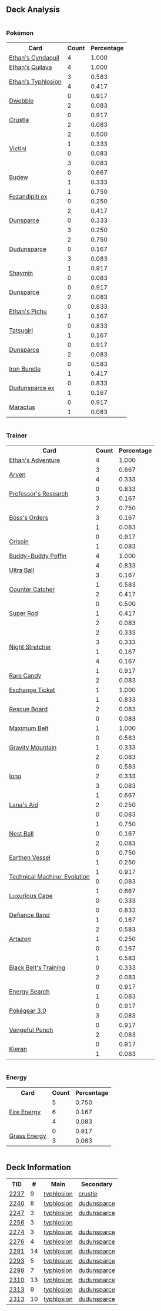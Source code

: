 
## Deck Analysis

<div style="display: flex; flex-wrap: wrap;">
<div style="flex: 1; margin-right: 10px;">
<h3>Pokémon</h3><table><tr><th>Card</th><th>Count</th><th>Percentage</th></tr><tr><td rowspan='1'><a href='https://limitlesstcg.com/cards/jp/SV9a/15?translate=en'>Ethan's Cyndaquil</a></td><td>4</td><td>1.000</td></tr><tr><td rowspan='1'><a href='https://limitlesstcg.com/cards/jp/SV9a/16?translate=en'>Ethan's Quilava</a></td><td>4</td><td>1.000</td></tr><tr><td rowspan='2'><a href='https://limitlesstcg.com/cards/jp/SV9a/17?translate=en'>Ethan's Typhlosion</a></td><td>3</td><td>0.583</td></tr><tr><td>4</td><td>0.417</td></tr><tr><td rowspan='2'><a href='https://limitlesstcg.com/cards/jp/SV9a/7?translate=en'>Dwebble</a></td><td>0</td><td>0.917</td></tr><tr><td>2</td><td>0.083</td></tr><tr><td rowspan='2'><a href='https://limitlesstcg.com/cards/jp/SV9a/8?translate=en'>Crustle</a></td><td>0</td><td>0.917</td></tr><tr><td>2</td><td>0.083</td></tr><tr><td rowspan='4'><a href='https://limitlesstcg.com/cards/SSP/21'>Victini</a></td><td>2</td><td>0.500</td></tr><tr><td>1</td><td>0.333</td></tr><tr><td>0</td><td>0.083</td></tr><tr><td>3</td><td>0.083</td></tr><tr><td rowspan='2'><a href='https://limitlesstcg.com/cards/PRE/4'>Budew</a></td><td>0</td><td>0.667</td></tr><tr><td>1</td><td>0.333</td></tr><tr><td rowspan='2'><a href='https://limitlesstcg.com/cards/SFA/38'>Fezandipiti ex</a></td><td>1</td><td>0.750</td></tr><tr><td>0</td><td>0.250</td></tr><tr><td rowspan='3'><a href='https://limitlesstcg.com/cards/PAL/156'>Dunsparce</a></td><td>2</td><td>0.417</td></tr><tr><td>0</td><td>0.333</td></tr><tr><td>3</td><td>0.250</td></tr><tr><td rowspan='3'><a href='https://limitlesstcg.com/cards/TEF/129'>Dudunsparce</a></td><td>2</td><td>0.750</td></tr><tr><td>0</td><td>0.167</td></tr><tr><td>3</td><td>0.083</td></tr><tr><td rowspan='2'><a href='https://limitlesstcg.com/cards/jp/SV9a/6?translate=en'>Shaymin</a></td><td>1</td><td>0.917</td></tr><tr><td>0</td><td>0.083</td></tr><tr><td rowspan='2'><a href='https://limitlesstcg.com/cards/jp/SV9/78?translate=en'>Dunsparce</a></td><td>0</td><td>0.917</td></tr><tr><td>2</td><td>0.083</td></tr><tr><td rowspan='2'><a href='https://limitlesstcg.com/cards/jp/SV9a/36?translate=en'>Ethan's Pichu</a></td><td>0</td><td>0.833</td></tr><tr><td>1</td><td>0.167</td></tr><tr><td rowspan='2'><a href='https://limitlesstcg.com/cards/TWM/131'>Tatsugiri</a></td><td>0</td><td>0.833</td></tr><tr><td>1</td><td>0.167</td></tr><tr><td rowspan='2'><a href='https://limitlesstcg.com/cards/TEF/128'>Dunsparce</a></td><td>0</td><td>0.917</td></tr><tr><td>2</td><td>0.083</td></tr><tr><td rowspan='2'><a href='https://limitlesstcg.com/cards/PAR/56'>Iron Bundle</a></td><td>0</td><td>0.583</td></tr><tr><td>1</td><td>0.417</td></tr><tr><td rowspan='2'><a href='https://limitlesstcg.com/cards/jp/SV9/79?translate=en'>Dudunsparce ex</a></td><td>0</td><td>0.833</td></tr><tr><td>1</td><td>0.167</td></tr><tr><td rowspan='2'><a href='https://limitlesstcg.com/cards/jp/SV9/6?translate=en'>Maractus</a></td><td>0</td><td>0.917</td></tr><tr><td>1</td><td>0.083</td></tr></table>
</div><div style='flex: 1; margin-right: 10px;'><h3>Trainer</h3><table><tr><th>Card</th><th>Count</th><th>Percentage</th></tr><tr><td rowspan='1'><a href='https://limitlesstcg.com/cards/jp/SV9a/63?translate=en'>Ethan's Adventure</a></td><td>4</td><td>1.000</td></tr><tr><td rowspan='2'><a href='https://limitlesstcg.com/cards/OBF/186'>Arven</a></td><td>3</td><td>0.667</td></tr><tr><td>4</td><td>0.333</td></tr><tr><td rowspan='2'><a href='https://limitlesstcg.com/cards/SVI/189'>Professor's Research</a></td><td>0</td><td>0.833</td></tr><tr><td>3</td><td>0.167</td></tr><tr><td rowspan='3'><a href='https://limitlesstcg.com/cards/PAL/172'>Boss's Orders</a></td><td>2</td><td>0.750</td></tr><tr><td>3</td><td>0.167</td></tr><tr><td>1</td><td>0.083</td></tr><tr><td rowspan='2'><a href='https://limitlesstcg.com/cards/SCR/133'>Crispin</a></td><td>0</td><td>0.917</td></tr><tr><td>1</td><td>0.083</td></tr><tr><td rowspan='1'><a href='https://limitlesstcg.com/cards/TEF/144'>Buddy-Buddy Poffin</a></td><td>4</td><td>1.000</td></tr><tr><td rowspan='2'><a href='https://limitlesstcg.com/cards/SVI/196'>Ultra Ball</a></td><td>4</td><td>0.833</td></tr><tr><td>3</td><td>0.167</td></tr><tr><td rowspan='2'><a href='https://limitlesstcg.com/cards/PAR/160'>Counter Catcher</a></td><td>1</td><td>0.583</td></tr><tr><td>2</td><td>0.417</td></tr><tr><td rowspan='3'><a href='https://limitlesstcg.com/cards/PAL/188'>Super Rod</a></td><td>0</td><td>0.500</td></tr><tr><td>1</td><td>0.417</td></tr><tr><td>2</td><td>0.083</td></tr><tr><td rowspan='4'><a href='https://limitlesstcg.com/cards/SFA/61'>Night Stretcher</a></td><td>2</td><td>0.333</td></tr><tr><td>3</td><td>0.333</td></tr><tr><td>1</td><td>0.167</td></tr><tr><td>4</td><td>0.167</td></tr><tr><td rowspan='2'><a href='https://limitlesstcg.com/cards/SVI/191'>Rare Candy</a></td><td>1</td><td>0.917</td></tr><tr><td>2</td><td>0.083</td></tr><tr><td rowspan='1'><a href='https://limitlesstcg.com/cards/jp/SV9/90?translate=en'>Exchange Ticket</a></td><td>1</td><td>1.000</td></tr><tr><td rowspan='3'><a href='https://limitlesstcg.com/cards/TEF/159'>Rescue Board</a></td><td>1</td><td>0.833</td></tr><tr><td>2</td><td>0.083</td></tr><tr><td>0</td><td>0.083</td></tr><tr><td rowspan='1'><a href='https://limitlesstcg.com/cards/TEF/154'>Maximum Belt</a></td><td>1</td><td>1.000</td></tr><tr><td rowspan='3'><a href='https://limitlesstcg.com/cards/SSP/177'>Gravity Mountain</a></td><td>0</td><td>0.583</td></tr><tr><td>1</td><td>0.333</td></tr><tr><td>2</td><td>0.083</td></tr><tr><td rowspan='3'><a href='https://limitlesstcg.com/cards/PAL/185'>Iono</a></td><td>0</td><td>0.583</td></tr><tr><td>2</td><td>0.333</td></tr><tr><td>3</td><td>0.083</td></tr><tr><td rowspan='3'><a href='https://limitlesstcg.com/cards/TWM/155'>Lana's Aid</a></td><td>1</td><td>0.667</td></tr><tr><td>2</td><td>0.250</td></tr><tr><td>0</td><td>0.083</td></tr><tr><td rowspan='3'><a href='https://limitlesstcg.com/cards/SVI/181'>Nest Ball</a></td><td>1</td><td>0.750</td></tr><tr><td>0</td><td>0.167</td></tr><tr><td>2</td><td>0.083</td></tr><tr><td rowspan='2'><a href='https://limitlesstcg.com/cards/PAR/163'>Earthen Vessel</a></td><td>0</td><td>0.750</td></tr><tr><td>1</td><td>0.250</td></tr><tr><td rowspan='2'><a href='https://limitlesstcg.com/cards/PAR/178'>Technical Machine: Evolution</a></td><td>1</td><td>0.917</td></tr><tr><td>0</td><td>0.083</td></tr><tr><td rowspan='2'><a href='https://limitlesstcg.com/cards/PAR/166'>Luxurious Cape</a></td><td>1</td><td>0.667</td></tr><tr><td>0</td><td>0.333</td></tr><tr><td rowspan='2'><a href='https://limitlesstcg.com/cards/SVI/169'>Defiance Band</a></td><td>0</td><td>0.833</td></tr><tr><td>1</td><td>0.167</td></tr><tr><td rowspan='3'><a href='https://limitlesstcg.com/cards/PAL/171'>Artazon</a></td><td>2</td><td>0.583</td></tr><tr><td>1</td><td>0.250</td></tr><tr><td>0</td><td>0.167</td></tr><tr><td rowspan='3'><a href='https://limitlesstcg.com/cards/PRE/99'>Black Belt's Training</a></td><td>1</td><td>0.583</td></tr><tr><td>0</td><td>0.333</td></tr><tr><td>2</td><td>0.083</td></tr><tr><td rowspan='2'><a href='https://limitlesstcg.com/cards/SVI/172'>Energy Search</a></td><td>0</td><td>0.917</td></tr><tr><td>1</td><td>0.083</td></tr><tr><td rowspan='2'><a href='https://limitlesstcg.com/cards/SVI/186'>Pokégear 3.0</a></td><td>0</td><td>0.917</td></tr><tr><td>3</td><td>0.083</td></tr><tr><td rowspan='2'><a href='https://limitlesstcg.com/cards/OBF/197'>Vengeful Punch</a></td><td>0</td><td>0.917</td></tr><tr><td>2</td><td>0.083</td></tr><tr><td rowspan='2'><a href='https://limitlesstcg.com/cards/TWM/154'>Kieran</a></td><td>0</td><td>0.917</td></tr><tr><td>1</td><td>0.083</td></tr></table>
</div><div style='flex: 1; margin-right: 10px;'><h3>Energy</h3><table><tr><th>Card</th><th>Count</th><th>Percentage</th></tr><tr><td rowspan='3'><a href='https://limitlesstcg.com/cards/SVE/10'>Fire Energy</a></td><td>5</td><td>0.750</td></tr><tr><td>6</td><td>0.167</td></tr><tr><td>4</td><td>0.083</td></tr><tr><td rowspan='2'><a href='https://limitlesstcg.com/cards/SVE/9'>Grass Energy</a></td><td>0</td><td>0.917</td></tr><tr><td>3</td><td>0.083</td></tr></table>
</div></div>

## Deck Information

<table>
<tr><th>TID</th><th>#</th><th>Main</th><th>Secondary</th></tr>
<tr><td><a href='https://limitlesstcg.com/tournaments/jp/2237'>2237</a></td><td>9</td><td><a href='https://limitlesstcg.com/decks/list/jp/33531'>typhlosion</a></td><td><a href='https://limitlesstcg.com/decks/list/jp/33531'>crustle</a></td></tr><tr><td><a href='https://limitlesstcg.com/tournaments/jp/2240'>2240</a></td><td>8</td><td><a href='https://limitlesstcg.com/decks/list/jp/33578'>typhlosion</a></td><td><a href='https://limitlesstcg.com/decks/list/jp/33578'>dudunsparce</a></td></tr><tr><td><a href='https://limitlesstcg.com/tournaments/jp/2247'>2247</a></td><td>3</td><td><a href='https://limitlesstcg.com/decks/list/jp/33653'>typhlosion</a></td><td><a href='https://limitlesstcg.com/decks/list/jp/33653'>dudunsparce</a></td></tr><tr><td><a href='https://limitlesstcg.com/tournaments/jp/2256'>2256</a></td><td>3</td><td><a href='https://limitlesstcg.com/decks/list/jp/33793'>typhlosion</a></td><td><a href='https://limitlesstcg.com/decks/list/jp/33793'></a></td></tr><tr><td><a href='https://limitlesstcg.com/tournaments/jp/2274'>2274</a></td><td>3</td><td><a href='https://limitlesstcg.com/decks/list/jp/34070'>typhlosion</a></td><td><a href='https://limitlesstcg.com/decks/list/jp/34070'>dudunsparce</a></td></tr><tr><td><a href='https://limitlesstcg.com/tournaments/jp/2276'>2276</a></td><td>4</td><td><a href='https://limitlesstcg.com/decks/list/jp/34103'>typhlosion</a></td><td><a href='https://limitlesstcg.com/decks/list/jp/34103'>dudunsparce</a></td></tr><tr><td><a href='https://limitlesstcg.com/tournaments/jp/2291'>2291</a></td><td>14</td><td><a href='https://limitlesstcg.com/decks/list/jp/34350'>typhlosion</a></td><td><a href='https://limitlesstcg.com/decks/list/jp/34350'>dudunsparce</a></td></tr><tr><td><a href='https://limitlesstcg.com/tournaments/jp/2293'>2293</a></td><td>5</td><td><a href='https://limitlesstcg.com/decks/list/jp/34373'>typhlosion</a></td><td><a href='https://limitlesstcg.com/decks/list/jp/34373'>dudunsparce</a></td></tr><tr><td><a href='https://limitlesstcg.com/tournaments/jp/2298'>2298</a></td><td>7</td><td><a href='https://limitlesstcg.com/decks/list/jp/34453'>typhlosion</a></td><td><a href='https://limitlesstcg.com/decks/list/jp/34453'>dudunsparce</a></td></tr><tr><td><a href='https://limitlesstcg.com/tournaments/jp/2310'>2310</a></td><td>13</td><td><a href='https://limitlesstcg.com/decks/list/jp/34648'>typhlosion</a></td><td><a href='https://limitlesstcg.com/decks/list/jp/34648'>dudunsparce</a></td></tr><tr><td><a href='https://limitlesstcg.com/tournaments/jp/2313'>2313</a></td><td>9</td><td><a href='https://limitlesstcg.com/decks/list/jp/34691'>typhlosion</a></td><td><a href='https://limitlesstcg.com/decks/list/jp/34691'>dudunsparce</a></td></tr><tr><td><a href='https://limitlesstcg.com/tournaments/jp/2313'>2313</a></td><td>10</td><td><a href='https://limitlesstcg.com/decks/list/jp/34692'>typhlosion</a></td><td><a href='https://limitlesstcg.com/decks/list/jp/34692'>dudunsparce</a></td></tr></table>